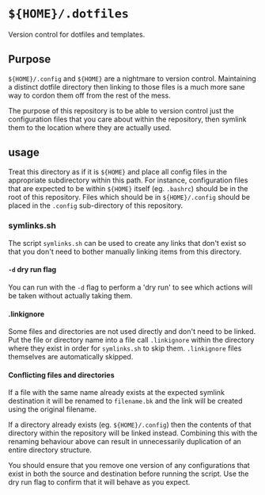 # `${HOME}/.dotfiles`

Version control for dotfiles and templates.

## Purpose

`${HOME}/.config` and `${HOME}` are a nightmare to version control. Maintaining a distinct dotfile directory then linking to those files is a much more sane way to cordon them off from the rest of the mess.

The purpose of this repository is to be able to version control just the configuration files that you care about within the repository, then symlink them to the location where they are actually used. 

## usage

Treat this directory as if it is `${HOME}` and place all config files in the appropriate subdirectory within this path. For instance, configuration files that are expected to be within `${HOME}` itself (eg. `.bashrc`) should be in the root of this repository. Files which should be in `${HOME}/.config` should be placed in the `.config` sub-directory of this repository.

### symlinks.sh

The script `symlinks.sh` can be used to create any links that don't exist so that you don't need to bother manually linking items from this directory.

#### `-d` dry run flag

You can run with the `-d` flag to perform a 'dry run' to see which actions will be taken without actually taking them.

#### .linkignore

Some files and directories are not used directly and don't need to be linked. Put the file or directory name into a file call `.linkignore` within the directory where they exist in order for `symlinks.sh` to skip them. `.linkignore` files themselves are automatically skipped.

#### Conflicting files and directories

If a file with the same name already exists at the expected symlink destination it will be renamed to `filename.bk` and the link will be created using the original filename.

If a directory already exists (eg. `${HOME}/.config`) then the contents of that directory within the repository will be linked instead. Combining this with the renaming behaviour above can result in unnecessarily duplication of an entire directory structure.

You should ensure that you remove one version of any configurations that exist in both the source and destination before running the script. Use the dry run flag to confirm that it will behave as you expect.
